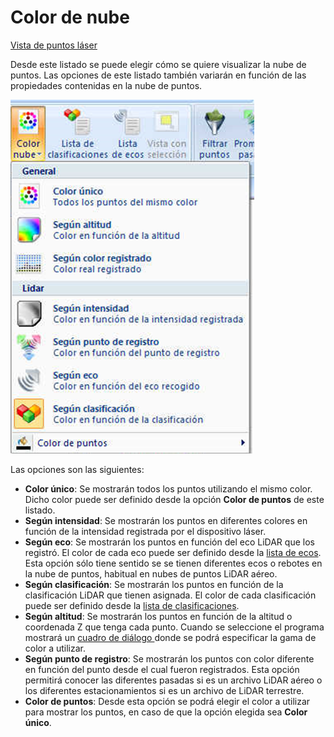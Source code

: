# Color de nube

[Vista de puntos láser](../../fichas-de-herramientas/ficha-de-herramientas-archivos-lidar/vista-de-puntos-laser.md)

Desde este listado se puede elegir cómo se quiere visualizar la nube de puntos. Las opciones de este listado también variarán en función de las propiedades contenidas en la nube de puntos.

![Opciones de visualizaci&#xF3;n de la nube de puntos](../../../.gitbook/assets/image%20%2811%29.png)

Las opciones son las siguientes:

* **Color único**: Se mostrarán todos los puntos utilizando el mismo color. Dicho color puede ser definido desde la opción **Color de puntos** de este listado.
* **Según intensidad**: Se mostrarán los puntos en diferentes colores en función de la intensidad registrada por el dispositivo láser.
* **Según eco**: Se mostrarán los puntos en función del eco LiDAR que los registró. El color de cada eco puede ser definido desde la [lista de ecos](lista-de-ecos.md). Esta opción sólo tiene sentido se se tienen diferentes ecos o rebotes en la nube de puntos, habitual en nubes de puntos LiDAR aéreo.
* **Según clasificación**: Se mostrarán los puntos en función de la clasificación LiDAR que tienen asignada. El color de cada clasificación puede ser definido desde la [lista de clasificaciones](lista-de-clasificaciones.md).
* **Según altitud**: Se mostrarán los puntos en función de la altitud o coordenada Z que tenga cada punto. Cuando se seleccione el programa mostrará un [cuadro de diálogo ](../../otras-herramientas/seleccionar-gama-de-color.md)donde se podrá especificar la gama de color a utilizar.
* **Según punto de registro**: Se mostrarán los puntos con color diferente en función del punto desde el cual fueron registrados. Esta opción permitirá conocer las diferentes pasadas si es un archivo LiDAR aéreo o los diferentes estacionamientos si es un archivo de LiDAR terrestre.
* **Color de puntos**: Desde esta opción se podrá elegir el color a utilizar para mostrar los puntos, en caso de que la opción elegida sea **Color único**.

